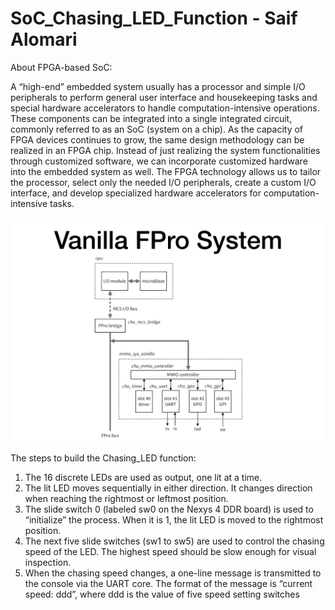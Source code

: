 # SoC_Chasing_LED_Function - Saif Alomari

About  FPGA-based SoC:

A “high-end” embedded system usually has a processor and simple I/O peripherals to perform general user interface and housekeeping tasks and special hardware accelerators to handle computation-intensive operations. These components can be integrated into a single integrated circuit, commonly referred to as an SoC (system on a chip). 
As the capacity of FPGA devices continues to grow, the same design methodology can be realized in an FPGA chip. Instead of just realizing the system functionalities through customized software, we can incorporate customized hardware into the embedded system as well. The FPGA technology allows us to tailor the processor, select only the needed I/O peripherals, create a custom I/O interface, and develop specialized hardware accelerators for computation-intensive tasks.


<img src='./pictures/file_hierarchy.jpg' width='800'>


The steps to build the Chasing_LED function: 

1. The 16 discrete LEDs are used as output, one lit at a time.
2. The lit LED moves sequentially in either direction. It changes direction when reaching 
the rightmost or leftmost position.
3. The slide switch 0 (labeled sw0 on the Nexys 4 DDR board) is used to “initialize” the 
process. When it is 1, the lit LED is moved to the rightmost position.
4. The next five slide switches (sw1 to sw5) are used to control the chasing speed of the 
LED. The highest speed should be slow enough for visual inspection.
5. When the chasing speed changes, a one-line message is transmitted to the console via the 
UART core. The format of the message is “current speed: ddd”, where ddd is the value of 
five speed setting switches
